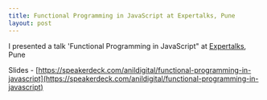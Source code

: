 ```yaml
---
title: Functional Programming in JavaScript at Expertalks, Pune
layout: post
---
```


I presented a talk 'Functional Programming in JavaScript" at [Expertalks](http://www.meetup.com/expertalks/), Pune

Slides - [https://speakerdeck.com/anildigital/functional-programming-in-javascript](https://speakerdeck.com/anildigital/functional-programming-in-javascript)

<script async class="speakerdeck-embed" data-id="2e83f62918cd4f259b212cb66dfe84d3" data-ratio="1.77777777777778" src="//speakerdeck.com/assets/embed.js"></script>
